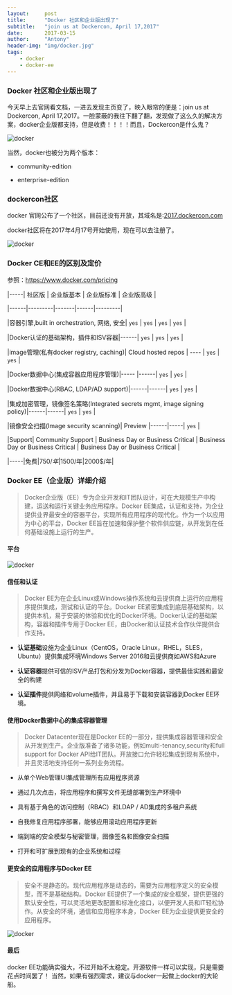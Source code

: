 ```yaml
---
layout:     post
title:      "Docker 社区和企业版出现了"
subtitle:   "join us at Dockercon, April 17,2017"
date:       2017-03-15
author:     "Antony"
header-img: "img/docker.jpg"
tags:
    - docker
    - docker-ee
---
```

### Docker 社区和企业版出现了

今天早上去官网看文档，一进去发现主页变了，映入眼帘的便是：join us at Dockercon, April 17,2017。一脸蒙蔽的我往下翻了翻，发现做了这么久的解决方案，docker企业版都支持，但是收费！！！！而且，Dockercon是什么鬼？

![docker](http://obbogqhb1.bkt.clouddn.com/docker1.png)

当然，docker也被分为两个版本：

- community-edition

- enterprise-edition

### dockercon社区

docker 官网公布了一个社区，目前还没有开放，其域名是:[2017.dockercon.com](http://2017.dockercon.com/)

docker社区将在2017年4月17号开始使用，现在可以去注册了。

![docker](http://obbogqhb1.bkt.clouddn.com/docker2.png)

### Docker CE和EE的区别及定价

参照：https://www.docker.com/pricing

|-----|  社区版 | 企业版基本 | 企业版标准 | 企业版高级 |		

|------|---------|-------|------|---------|

|容器引擎,built in orchestration, 网络, 安全| `yes`   | `yes`  | `yes` | `yes` |

|Docker认证的基础架构，插件和ISV容器|------| `yes`  | `yes` | `yes` |

|image管理(私有docker registry, caching)| Cloud hosted repos | ----  | `yes` | `yes` |

|Docker数据中心(集成容器应用程序管理)|----- |------| `yes` | `yes` |

|Docker数据中心(RBAC, LDAP/AD support)|------|------| `yes` | `yes` |


|集成加密管理，镜像签名策略(Integrated secrets mgmt, image signing policy)|------|------| `yes` | `yes` |

|镜像安全扫描(Image security scanning)| Preview |------|-----| `yes` |

|Support| Community Support | Business Day or Business Critical | Business Day or Business Critical | Business Day or Business Critical |

|-----|免费|750$/年|1500$/年|2000$/年|

### Docker EE（企业版）详细介绍

> Docker企业版（EE）专为企业开发和IT团队设计，可在大规模生产中构建，运送和运行关键业务应用程序。Docker EE集成，认证和支持，为企业提供业界最安全的容器平台，实现所有应用程序的现代化。作为一个以应用为中心的平台，Docker EE旨在加速和保护整个软件供应链，从开发到在任何基础设施上运行的生产。

#### 平台

![docker](http://obbogqhb1.bkt.clouddn.com/docker3.png)

#### 信任和认证

> Docker EE为在企业Linux或Windows操作系统和云提供商上运行的应用程序提供集成，测试和认证的平台。Docker EE紧密集成到底层基础架构，以提供本机，易于安装的体验和优化的Docker环境。Docker认证的基础架构，容器和插件专用于Docker EE，由Docker和认证技术合作伙伴提供合作支持。





- **认证基础**设施为企业Linux（CentOS，Oracle Linux，RHEL，SLES，Ubuntu）提供集成环境Windows Server 2016和云提供商如AWS和Azure

- **认证容器**提供可信的ISV产品打包和分发为Docker容器，提供最佳实践和最安全的构建

- **认证插件**提供网络和volume插件，并且易于下载和安装容器到Docker EE环境。

#### 使用Docker数据中心的集成容器管理

>Docker Datacenter现在是Docker EE的一部分，提供集成容器管理和安全从开发到生产。企业版准备了诸多功能，例如multi-tenancy,security和full support for Docker API给IT团队。开放接口允许轻松集成到现有系统中，并且灵活地支持任何一系列业务流程。




- 从单个Web管理UI集成管理所有应用程序资源

- 通过几次点击，将应用程序和撰写文件无缝部署到生产环境中

- 具有基于角色的访问控制（RBAC）和LDAP / AD集成的多租户系统

- 自我修复应用程序部署，能够应用滚动应用程序更新

- 端到端的安全模型与秘密管理，图像签名和图像安全扫描

- 打开和可扩展到现有的企业系统和过程


#### 更安全的应用程序与Docker EE

>安全不是静态的。现代应用程序是动态的，需要为应用程序定义的安全模型，而不是基础结构。Docker EE提供了一个集成的安全框架，提供更强的默认安全性，可以灵活地更改配置和标准化接口，以便开发人员和IT轻松协作。从安全的环境，通信和应用程序本身，Docker EE为企业提供更安全的应用程序。



![docker](http://obbogqhb1.bkt.clouddn.com/docker4.png)

#### 最后

docker EE功能确实强大，不过开始不太稳定。开源软件一样可以实现，只是需要花点时间罢了！ 当然，如果有强烈需求，建议与docker一起做上docker的大轮船。

